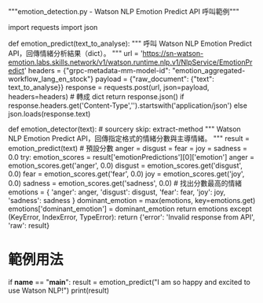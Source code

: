 """emotion_detection.py - Watson NLP Emotion Predict API 呼叫範例"""

import requests
import json

def emotion_predict(text_to_analyse):
    """
    呼叫 Watson NLP Emotion Predict API，回傳情緒分析結果（dict）。
    """
    url = 'https://sn-watson-emotion.labs.skills.network/v1/watson.runtime.nlp.v1/NlpService/EmotionPredict'
    headers = {"grpc-metadata-mm-model-id": "emotion_aggregated-workflow_lang_en_stock"}
    payload = {"raw_document": {"text": text_to_analyse}}
    response = requests.post(url, json=payload, headers=headers)
    # 轉成 dict
    return response.json() if response.headers.get('Content-Type','').startswith('application/json') else json.loads(response.text)

def emotion_detector(text):  # sourcery skip: extract-method
    """
    Watson NLP Emotion Predict API，回傳指定格式的情緒分數與主導情緒。
    """
    result = emotion_predict(text)
    # 預設分數
    anger = disgust = fear = joy = sadness = 0.0
    try:
        emotion_scores = result['emotionPredictions'][0]['emotion']
        anger = emotion_scores.get('anger', 0.0)
        disgust = emotion_scores.get('disgust', 0.0)
        fear = emotion_scores.get('fear', 0.0)
        joy = emotion_scores.get('joy', 0.0)
        sadness = emotion_scores.get('sadness', 0.0)
        # 找出分數最高的情緒
        emotions = {
            'anger': anger,
            'disgust': disgust,
            'fear': fear,
            'joy': joy,
            'sadness': sadness
        }
        dominant_emotion = max(emotions, key=emotions.get)
        emotions['dominant_emotion'] = dominant_emotion
        return emotions
    except (KeyError, IndexError, TypeError):
        return {'error': 'Invalid response from API', 'raw': result}

# 範例用法
if __name__ == "__main__":
    result = emotion_predict("I am so happy and excited to use Watson NLP!")
    print(result)
